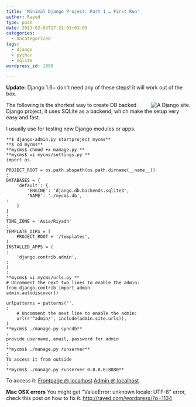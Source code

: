 ```yaml
---
title: 'Minimal Django Project: Part 1 … First Run'
author: Rayed
type: post
date: 2013-02-03T17:21:01+03:00
categories:
  - Uncategorized
tags:
  - django
  - python
  - sqlite
wordpress_id: 1090

---
```

**Update:** Django 1.6+ don't need any of these steps! it will work out of the box. 

<a href="http://www.djangoproject.com/"><img src="https://www.djangoproject.com/m/img/badges/djangowish126x70.gif" border="0" alt="A Django site." title="I wish this site was powered by Django." align="right"/></a>

The following is the shortest way to create DB backed Django project, it uses SQLite as a backend, which make the setup very easy and fast.

I usually use for testing new Django modules or apps.


    **$ django-admin.py startproject mycms**
    **$ cd mycms**
    **mycms$ chmod +x manage.py **
    **mycms$ vi mycms/settings.py **
    import os

    PROJECT_ROOT = os.path.abspath(os.path.dirname(__name__))
    :
    DATABASES = {
        'default': {
            'ENGINE': 'django.db.backends.sqlite3',
            'NAME': './mycms.db',
    :
        }
    }
    :
    TIME_ZONE = 'Asia/Riyadh'
    :
    TEMPLATE_DIRS = (
        PROJECT_ROOT + '/templates',
    )
    INSTALLED_APPS = (
    :
        'django.contrib.admin',
    :
    )
    :
    **mycms$ vi mycms/urls.py **
    # Uncomment the next two lines to enable the admin:
    from django.contrib import admin
    admin.autodiscover()

    urlpatterns = patterns('',
    :
        # Uncomment the next line to enable the admin:
        url(r'^admin/', include(admin.site.urls)),
    )
    **mycms$ ./manage.py syncdb**
    :
    provide username, email, password for admin
    :
    **mycms$ ./manage.py runserver**
    :
    To access it from outside
    :
    **mycms$ ./manage.py runserver 0.0.0.0:8080**


To access it:
<a href="http://localhost:8000/">Frontpage @ localhost</a>
<a href="http://localhost:8000/admin/">Admin @ localhost</a>

**Mac OSX errors**
You might get "ValueError: unknown locale: UTF-8" error, check this post on how to fix it.
http://rayed.com/wordpress/?p=1134

